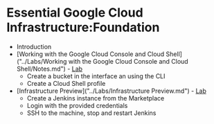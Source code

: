 # Essential Google Cloud Infrastructure:Foundation

- Introduction
- [Working with the Google Cloud Console and Cloud Shell]("../Labs/Working with the Google Cloud Console and Cloud Shell/Notes.md") - [Lab](https://www.cloudskillsboost.google/course_sessions/1626462/labs/314326)
    - Create a bucket in the interface an using the CLI
    - Create a Cloud Shell profile
- [Infrastructure Preview]("../Labs/Infrastructure Preview.md") - [Lab](https://www.cloudskillsboost.google/course_sessions/1626462/labs/314329)
    - Create a Jenkins instance from the Marketplace
    - Login with the provided credentials
    - SSH to the machine, stop and restart Jenkins
